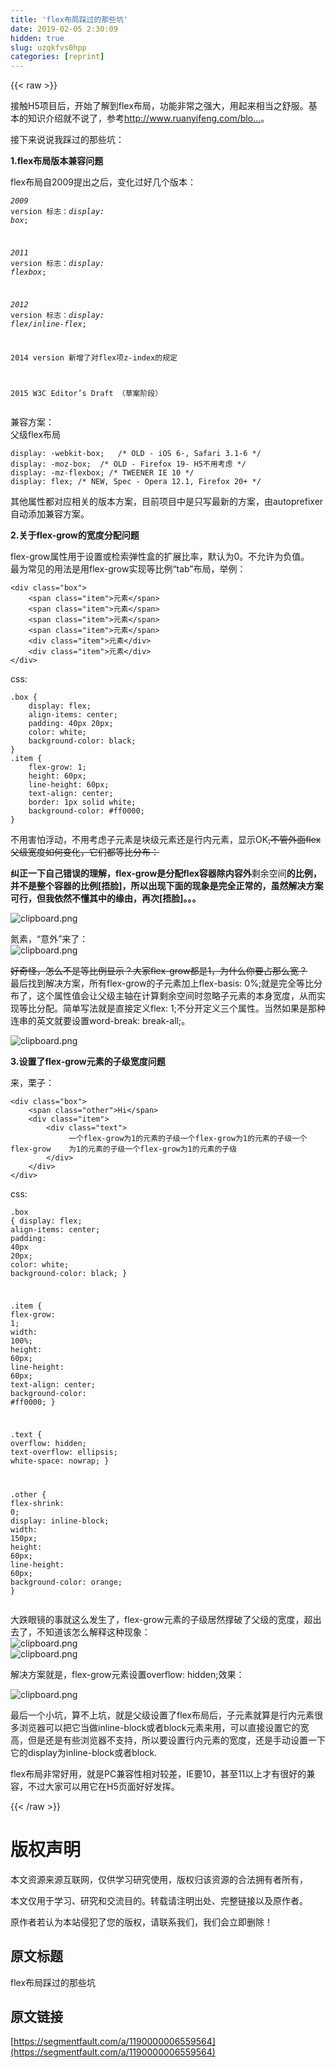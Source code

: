 ```yaml
---
title: 'flex布局踩过的那些坑' 
date: 2019-02-05 2:30:09
hidden: true
slug: uzqkfvs0hpp
categories: [reprint]
---
```


{{< raw >}}

                    
<p>接触H5项目后，开始了解到flex布局，功能非常之强大，用起来相当之舒服。基本的知识介绍就不说了，参考<a href="http://www.ruanyifeng.com/blog/2015/07/flex-grammar.html?utm_source=tuicool" rel="nofollow noreferrer" target="_blank"></a><a href="http://www.ruanyifeng.com/blog/2015/07/flex-grammar.html?utm_source=tuicool" rel="nofollow noreferrer" target="_blank">http://www.ruanyifeng.com/blo...</a>。</p>
<p>接下来说说我踩过的那些坑：</p>
<p><strong>1.flex布局版本兼容问题</strong></p>
<p>flex布局自2009提出之后，变化过好几个版本：</p>
<div class="widget-codetool" style="display:none;">
      <div class="widget-codetool--inner">
      <span class="selectCode code-tool" data-toggle="tooltip" data-placement="top" title="" data-original-title="全选"></span>
      <span type="button" class="copyCode code-tool" data-toggle="tooltip" data-placement="top" data-clipboard-text="**2009** version
标志：**display: box**; 

**2011** version
标志：**display: flexbox**; 

**2012** version
标志：**display: flex/inline-flex**; 

2014 version
新增了对flex项z-index的规定

2015 W3C Editor’s Draft
（草案阶段）
" title="" data-original-title="复制"></span>
      <span type="button" class="saveToNote code-tool" data-toggle="tooltip" data-placement="top" title="" data-original-title="放进笔记"></span>
      </div>
      </div><pre class="hljs asciidoc"><code>*<span class="hljs-strong">*2009*</span>* version
标志：*<span class="hljs-strong">*display: box*</span><span class="hljs-strong">*; 

</span>*<span class="hljs-strong">*2011*</span>* version
标志：*<span class="hljs-strong">*display: flexbox*</span><span class="hljs-strong">*; 

</span>*<span class="hljs-strong">*2012*</span>* version
标志：*<span class="hljs-strong">*display: flex/inline-flex*</span><span class="hljs-strong">*; 

</span>2014 version
新增了对flex项z-index的规定

2015 W3C Editor’s Draft
（草案阶段）
</code></pre>
<p>兼容方案：<br>父级flex布局</p>
<div class="widget-codetool" style="display:none;">
      <div class="widget-codetool--inner">
      <span class="selectCode code-tool" data-toggle="tooltip" data-placement="top" title="" data-original-title="全选"></span>
      <span type="button" class="copyCode code-tool" data-toggle="tooltip" data-placement="top" data-clipboard-text="display: -webkit-box;   /* OLD - iOS 6-, Safari 3.1-6 */
display: -moz-box;  /* OLD - Firefox 19- H5不用考虑 */
display: -mz-flexbox; /* TWEENER IE 10 */
display: flex; /* NEW, Spec - Opera 12.1, Firefox 20+ */
" title="" data-original-title="复制"></span>
      <span type="button" class="saveToNote code-tool" data-toggle="tooltip" data-placement="top" title="" data-original-title="放进笔记"></span>
      </div>
      </div><pre class="hljs scss"><code><span class="hljs-attribute">display</span>: -webkit-box;   <span class="hljs-comment">/* OLD - iOS 6-, Safari 3.1-6 */</span>
<span class="hljs-attribute">display</span>: -moz-box;  <span class="hljs-comment">/* OLD - Firefox 19- H5不用考虑 */</span>
<span class="hljs-attribute">display</span>: -mz-flexbox; <span class="hljs-comment">/* TWEENER IE 10 */</span>
<span class="hljs-attribute">display</span>: flex; <span class="hljs-comment">/* NEW, Spec - Opera 12.1, Firefox 20+ */</span>
</code></pre>
<p>其他属性都对应相关的版本方案，目前项目中是只写最新的方案，由autoprefixer自动添加兼容方案。</p>
<p><strong>2.关于flex-grow的宽度分配问题</strong></p>
<p>flex-grow属性用于设置或检索弹性盒的扩展比率，默认为0。不允许为负值。<br>最为常见的用法是用flex-grow实现等比例“tab”布局，举例：</p>
<div class="widget-codetool" style="display:none;">
      <div class="widget-codetool--inner">
      <span class="selectCode code-tool" data-toggle="tooltip" data-placement="top" title="" data-original-title="全选"></span>
      <span type="button" class="copyCode code-tool" data-toggle="tooltip" data-placement="top" data-clipboard-text="<div class=&quot;box&quot;>
    <span class=&quot;item&quot;>元素</span>
    <span class=&quot;item&quot;>元素</span>
    <span class=&quot;item&quot;>元素</span>
    <span class=&quot;item&quot;>元素</span>
    <div class=&quot;item&quot;>元素</div>
    <div class=&quot;item&quot;>元素</div>
</div>" title="" data-original-title="复制"></span>
      <span type="button" class="saveToNote code-tool" data-toggle="tooltip" data-placement="top" title="" data-original-title="放进笔记"></span>
      </div>
      </div><pre class="hljs xml"><code><span class="hljs-tag">&lt;<span class="hljs-name">div</span> <span class="hljs-attr">class</span>=<span class="hljs-string">"box"</span>&gt;</span>
    <span class="hljs-tag">&lt;<span class="hljs-name">span</span> <span class="hljs-attr">class</span>=<span class="hljs-string">"item"</span>&gt;</span>元素<span class="hljs-tag">&lt;/<span class="hljs-name">span</span>&gt;</span>
    <span class="hljs-tag">&lt;<span class="hljs-name">span</span> <span class="hljs-attr">class</span>=<span class="hljs-string">"item"</span>&gt;</span>元素<span class="hljs-tag">&lt;/<span class="hljs-name">span</span>&gt;</span>
    <span class="hljs-tag">&lt;<span class="hljs-name">span</span> <span class="hljs-attr">class</span>=<span class="hljs-string">"item"</span>&gt;</span>元素<span class="hljs-tag">&lt;/<span class="hljs-name">span</span>&gt;</span>
    <span class="hljs-tag">&lt;<span class="hljs-name">span</span> <span class="hljs-attr">class</span>=<span class="hljs-string">"item"</span>&gt;</span>元素<span class="hljs-tag">&lt;/<span class="hljs-name">span</span>&gt;</span>
    <span class="hljs-tag">&lt;<span class="hljs-name">div</span> <span class="hljs-attr">class</span>=<span class="hljs-string">"item"</span>&gt;</span>元素<span class="hljs-tag">&lt;/<span class="hljs-name">div</span>&gt;</span>
    <span class="hljs-tag">&lt;<span class="hljs-name">div</span> <span class="hljs-attr">class</span>=<span class="hljs-string">"item"</span>&gt;</span>元素<span class="hljs-tag">&lt;/<span class="hljs-name">div</span>&gt;</span>
<span class="hljs-tag">&lt;/<span class="hljs-name">div</span>&gt;</span></code></pre>
<p>css:</p>
<div class="widget-codetool" style="display:none;">
      <div class="widget-codetool--inner">
      <span class="selectCode code-tool" data-toggle="tooltip" data-placement="top" title="" data-original-title="全选"></span>
      <span type="button" class="copyCode code-tool" data-toggle="tooltip" data-placement="top" data-clipboard-text=".box {
    display: flex;
    align-items: center;
    padding: 40px 20px;
    color: white;
    background-color: black;
}
.item {
    flex-grow: 1;
    height: 60px;
    line-height: 60px;
    text-align: center;
    border: 1px solid white;
    background-color: #ff0000;
}" title="" data-original-title="复制"></span>
      <span type="button" class="saveToNote code-tool" data-toggle="tooltip" data-placement="top" title="" data-original-title="放进笔记"></span>
      </div>
      </div><pre class="hljs css"><code><span class="hljs-selector-class">.box</span> {
    <span class="hljs-attribute">display</span>: flex;
    <span class="hljs-attribute">align-items</span>: center;
    <span class="hljs-attribute">padding</span>: <span class="hljs-number">40px</span> <span class="hljs-number">20px</span>;
    <span class="hljs-attribute">color</span>: white;
    <span class="hljs-attribute">background-color</span>: black;
}
<span class="hljs-selector-class">.item</span> {
    <span class="hljs-attribute">flex-grow</span>: <span class="hljs-number">1</span>;
    <span class="hljs-attribute">height</span>: <span class="hljs-number">60px</span>;
    <span class="hljs-attribute">line-height</span>: <span class="hljs-number">60px</span>;
    <span class="hljs-attribute">text-align</span>: center;
    <span class="hljs-attribute">border</span>: <span class="hljs-number">1px</span> solid white;
    <span class="hljs-attribute">background-color</span>: <span class="hljs-number">#ff0000</span>;
}</code></pre>
<p>不用害怕浮动，不用考虑子元素是块级元素还是行内元素，显示OK<del>,不管外面flex父级宽度如何变化，它们都等比分布：</del></p>
<p><strong>纠正一下自己错误的理解，flex-grow是分配flex容器除内容外</strong>剩余空间<strong>的比例，并不是整个容器的比例[捂脸]，所以出现下面的现象是完全正常的，虽然解决方案可行，但我依然不懂其中的缘由，再次[捂脸]。。。</strong></p>
<p><span class="img-wrap"><img data-src="/img/bVBUg8?w=505&amp;h=141" src="https://static.alili.tech/img/bVBUg8?w=505&amp;h=141" alt="clipboard.png" title="clipboard.png" style="cursor: pointer; display: inline;"></span></p>
<p>氮素，“意外”来了：<br><span class="img-wrap"><img data-src="/img/bVBUmN?w=504&amp;h=142" src="https://static.alili.tech/img/bVBUmN?w=504&amp;h=142" alt="clipboard.png" title="clipboard.png" style="cursor: pointer; display: inline;"></span></p>
<p><del>好奇怪，怎么不是等比例显示？大家flex-grow都是1，为什么你要占那么宽？</del><br>最后找到解决方案，所有flex-grow的子元素加上flex-basis: 0%;就是完全等比分布了，这个属性值会让父级主轴在计算剩余空间时忽略子元素的本身宽度，从而实现等比分配。简单写法就是直接定义flex: 1;不分开定义三个属性。当然如果是那种连串的英文就要设置word-break: break-all;。</p>
<p><span class="img-wrap"><img data-src="/img/bVBUrp?w=502&amp;h=141" src="https://static.alili.tech/img/bVBUrp?w=502&amp;h=141" alt="clipboard.png" title="clipboard.png" style="cursor: pointer;"></span></p>
<p><strong>3.设置了flex-grow元素的子级宽度问题</strong></p>
<p>来，栗子：</p>
<div class="widget-codetool" style="display:none;">
      <div class="widget-codetool--inner">
      <span class="selectCode code-tool" data-toggle="tooltip" data-placement="top" title="" data-original-title="全选"></span>
      <span type="button" class="copyCode code-tool" data-toggle="tooltip" data-placement="top" data-clipboard-text="<div class=&quot;box&quot;>
    <span class=&quot;other&quot;>Hi</span>
    <div class=&quot;item&quot;>
        <div class=&quot;text&quot;>
             一个flex-grow为1的元素的子级一个flex-grow为1的元素的子级一个flex-grow    为1的元素的子级一个flex-grow为1的元素的子级
        </div>
    </div>
</div>" title="" data-original-title="复制"></span>
      <span type="button" class="saveToNote code-tool" data-toggle="tooltip" data-placement="top" title="" data-original-title="放进笔记"></span>
      </div>
      </div><pre class="hljs applescript"><code>&lt;<span class="hljs-keyword">div</span> <span class="hljs-built_in">class</span>=<span class="hljs-string">"box"</span>&gt;
    &lt;span <span class="hljs-built_in">class</span>=<span class="hljs-string">"other"</span>&gt;Hi&lt;/span&gt;
    &lt;<span class="hljs-keyword">div</span> <span class="hljs-built_in">class</span>=<span class="hljs-string">"item"</span>&gt;
        &lt;<span class="hljs-keyword">div</span> <span class="hljs-built_in">class</span>=<span class="hljs-string">"text"</span>&gt;
             一个flex-grow为<span class="hljs-number">1</span>的元素的子级一个flex-grow为<span class="hljs-number">1</span>的元素的子级一个flex-grow    为<span class="hljs-number">1</span>的元素的子级一个flex-grow为<span class="hljs-number">1</span>的元素的子级
        &lt;/<span class="hljs-keyword">div</span>&gt;
    &lt;/<span class="hljs-keyword">div</span>&gt;
&lt;/<span class="hljs-keyword">div</span>&gt;</code></pre>
<p>css:</p>
<div class="widget-codetool" style="display:none;">
      <div class="widget-codetool--inner">
      <span class="selectCode code-tool" data-toggle="tooltip" data-placement="top" title="" data-original-title="全选"></span>
      <span type="button" class="copyCode code-tool" data-toggle="tooltip" data-placement="top" data-clipboard-text=".box {
    display: flex;
    align-items: center;
    padding: 40px 20px;
    color: white;
    background-color: black;
}

.item {
    flex-grow: 1;
    width: 100%;
    height: 60px;
    line-height: 60px;
    text-align: center;
    background-color: #ff0000;
}

.text {
    overflow: hidden;
    text-overflow: ellipsis;
    white-space: nowrap;
}

.other {
    flex-shrink: 0;
    display: inline-block;
    width: 150px;
    height: 60px;
    line-height: 60px;
    background-color: orange;
}" title="" data-original-title="复制"></span>
      <span type="button" class="saveToNote code-tool" data-toggle="tooltip" data-placement="top" title="" data-original-title="放进笔记"></span>
      </div>
      </div><pre class="hljs css"><code><span class="hljs-selector-class">.box</span> {
    <span class="hljs-attribute">display</span>: flex;
    <span class="hljs-attribute">align-items</span>: center;
    <span class="hljs-attribute">padding</span>: <span class="hljs-number">40px</span> <span class="hljs-number">20px</span>;
    <span class="hljs-attribute">color</span>: white;
    <span class="hljs-attribute">background-color</span>: black;
}

<span class="hljs-selector-class">.item</span> {
    <span class="hljs-attribute">flex-grow</span>: <span class="hljs-number">1</span>;
    <span class="hljs-attribute">width</span>: <span class="hljs-number">100%</span>;
    <span class="hljs-attribute">height</span>: <span class="hljs-number">60px</span>;
    <span class="hljs-attribute">line-height</span>: <span class="hljs-number">60px</span>;
    <span class="hljs-attribute">text-align</span>: center;
    <span class="hljs-attribute">background-color</span>: <span class="hljs-number">#ff0000</span>;
}

<span class="hljs-selector-class">.text</span> {
    <span class="hljs-attribute">overflow</span>: hidden;
    <span class="hljs-attribute">text-overflow</span>: ellipsis;
    <span class="hljs-attribute">white-space</span>: nowrap;
}

<span class="hljs-selector-class">.other</span> {
    <span class="hljs-attribute">flex-shrink</span>: <span class="hljs-number">0</span>;
    <span class="hljs-attribute">display</span>: inline-block;
    <span class="hljs-attribute">width</span>: <span class="hljs-number">150px</span>;
    <span class="hljs-attribute">height</span>: <span class="hljs-number">60px</span>;
    <span class="hljs-attribute">line-height</span>: <span class="hljs-number">60px</span>;
    <span class="hljs-attribute">background-color</span>: orange;
}</code></pre>
<p>大跌眼镜的事就这么发生了，flex-grow元素的子级居然撑破了父级的宽度，超出去了，不知道该怎么解释这种现象：<br><span class="img-wrap"><img data-src="/img/bVBU0M?w=510&amp;h=234" src="https://static.alili.tech/img/bVBU0M?w=510&amp;h=234" alt="clipboard.png" title="clipboard.png" style="cursor: pointer; display: inline;"></span><br><span class="img-wrap"><img data-src="/img/bVBU0N?w=522&amp;h=139" src="https://static.alili.tech/img/bVBU0N?w=522&amp;h=139" alt="clipboard.png" title="clipboard.png" style="cursor: pointer; display: inline;"></span></p>
<p>解决方案就是，flex-grow元素设置overflow: hidden;效果：</p>
<p><span class="img-wrap"><img data-src="/img/bVBU2f?w=505&amp;h=142" src="https://static.alili.tech/img/bVBU2f?w=505&amp;h=142" alt="clipboard.png" title="clipboard.png" style="cursor: pointer; display: inline;"></span></p>
<p>最后一个小坑，算不上坑，就是父级设置了flex布局后，子元素就算是行内元素很多浏览器可以把它当做inline-block或者block元素来用，可以直接设置它的宽高，但是还是有些浏览器不支持，所以要设置行内元素的宽度，还是手动设置一下它的display为inline-block或者block.</p>
<p>flex布局非常好用，就是PC兼容性相对较差，IE要10，甚至11以上才有很好的兼容，不过大家可以用它在H5页面好好发挥。</p>

                
{{< /raw >}}

# 版权声明
本文资源来源互联网，仅供学习研究使用，版权归该资源的合法拥有者所有，

本文仅用于学习、研究和交流目的。转载请注明出处、完整链接以及原作者。

原作者若认为本站侵犯了您的版权，请联系我们，我们会立即删除！

## 原文标题
flex布局踩过的那些坑

## 原文链接
[https://segmentfault.com/a/1190000006559564](https://segmentfault.com/a/1190000006559564)

